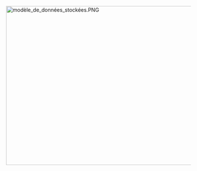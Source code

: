 <img src="https://github.com/Pridestaalker/tp-architecture/blob/SI2-3L2M1N/SI2-3L2M1N/projet/screens/mod%C3%A8le_de_donn%C3%A9es_stock%C3%A9es.PNG" width="800" height="436" alt="modèle_de_données_stockées.PNG">


